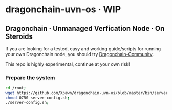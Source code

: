 # dragonchain-uvn-os · WIP

## Dragonchain · Unmanaged Verfication Node · On Steroids

If you are looking for a tested, easy and working guide/scripts for running your own Dragonchain node, you should try [Dragonchain-Community](https://github.com/Dragonchain-Community).

This repo is highly experimental, continue at your own risk!

### Prepare the system
```bash
cd /root;
wget https://github.com/Xpawn/dragonchain-uvn-os/blob/master/bin/server-config.sh;
chmod 0750 server-config.sh;
./server-config.sh;
```
